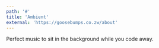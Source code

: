 ```yaml
---
path: '#'
title: 'Ambient'
external: 'https://goosebumps.co.zw/about'
---
```

Perfect music to sit in the background while you code away.